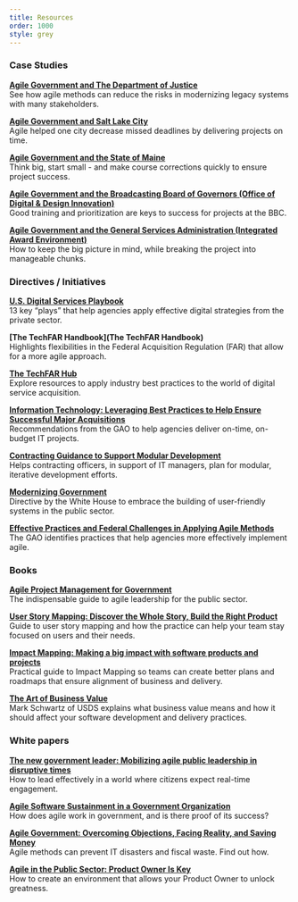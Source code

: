 ```yaml
---
title: Resources
order: 1000
style: grey
---
```


### Case Studies

**[Agile Government and The Department of Justice](http://www.agilegovleaders.org/case-studies/doj/)**  
See how agile methods can reduce the risks in modernizing legacy systems with many stakeholders.

**[Agile Government and Salt Lake City](http://www.agilegovleaders.org/case-studies/slc)**  
Agile helped one city decrease missed deadlines by delivering projects on time.

**[Agile Government and the State of Maine](http://www.agilegovleaders.org/case-studies/case-study-agile-government-and-the-state-of-maine/)**  
Think big, start small - and make course corrections quickly to ensure project success.

**[Agile Government and the Broadcasting Board of Governors (Office of Digital & Design Innovation)](http://www.agilegovleaders.org/case-studies/bbg/)**  
Good training and prioritization are keys to success for projects at the BBC.

**[Agile Government and the General Services Administration (Integrated Award Environment)](http://www.agilegovleaders.org/case-studies/gsa/)**  
How to keep the big picture in mind, while breaking the project into manageable chunks.


### Directives / Initiatives

**[U.S. Digital Services Playbook](https://playbook.cio.gov/)**  
13 key “plays” that help agencies apply effective digital strategies from the private sector.

**[The TechFAR Handbook](The TechFAR Handbook)**  
Highlights flexibilities in the Federal Acquisition Regulation (FAR) that allow for a more agile approach.

**[The TechFAR Hub](https://techfarhub.cio.gov/)**  
Explore resources to apply industry best practices to the world of digital service acquisition.

**[Information Technology: Leveraging Best Practices to Help Ensure Successful Major Acquisitions](http://www.gao.gov/products/GAO-14-183T)**  
Recommendations from the GAO to help agencies deliver on-time, on-budget IT projects.

**[Contracting Guidance to Support Modular Development](http://www.whitehouse.gov/sites/default/files/omb/procurement/guidance/modular-approaches-for-information-technology.pdf)**  
Helps contracting officers, in support of IT managers, plan for modular, iterative development efforts.

**[Modernizing Government](http://www.whitehouse.gov/sites/default/files/omb/assets/modernizing_government/ModernizingGovernmentOverview.pdf)**  
Directive by the White House to embrace the building of user-friendly systems in the public sector.

**[Effective Practices and Federal Challenges in Applying Agile Methods](http://www.afei.org/WorkingGroups/ADAPT/Documents/GAO%20Agile%20Report.pdf)**  
The GAO identifies practices that help agencies more effectively implement agile.


### Books

**[Agile Project Management for Government](http://www.amazon.com/Agile-Project-Management-Government-Wernham/dp/0957223404)**  
The indispensable guide to agile leadership for the public sector.

**[User Story Mapping: Discover the Whole Story, Build the Right Product](https://www.amazon.com/User-Story-Mapping-Discover-Product/dp/1491904909)**  
Guide to user story mapping and how the practice can help your team stay focused on users and their needs.

**[Impact Mapping: Making a big impact with software products and projects](https://www.impactmapping.org/book.html)**  
Practical guide to Impact Mapping so teams can create better plans and roadmaps that ensure alignment of business and delivery.

**[The Art of Business Value](https://www.amazon.com/Art-Business-Value-Mark-Schwartz/dp/1942788045)**  
Mark Schwartz of USDS explains what business value means and how it should affect your software development and delivery practices.


### White papers

**[The new government leader: Mobilizing agile public leadership in disruptive times](http://dupress.com/articles/the-new-government-leader-mobilizing-agile-public-leadership-in-disruptive-times/)**  
How to lead effectively in a world where citizens expect real-time engagement.

**[Agile Software Sustainment in a Government Organization](http://www.scrumalliance.org/community/articles/2013/october/agile-software-sustainment-in-a-government-organiz)**  
How does agile work in government, and is there proof of its success? 

**[Agile Government: Overcoming Objections, Facing Reality, and Saving Money](https://drive.google.com/a/civicactions.net/file/d/0B4x-JjyOVv3pM1MxdkprbmMzMzQ/edit?usp=sharing)**  
Agile methods can prevent IT disasters and fiscal waste. Find out how. 

**[Agile in the Public Sector: Product Owner Is Key](http://assets-production.govstore.service.gov.uk/G4/Unboxed_Consulting_Ltd-0276/51f978bd12a2fcb9e800108a/QD5/Public%20Sector%20WP.pdf)**  
How to create an environment that allows your Product Owner to unlock greatness.
